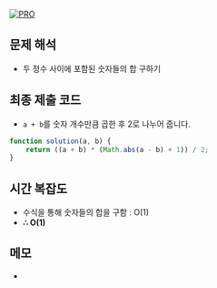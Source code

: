 [![PRO]][Link]

## 문제 해석

-   두 정수 사이에 포함된 숫자들의 합 구하기

## 최종 제출 코드

-   `a + b`를 숫자 개수만큼 곱한 후 2로 나누어 줍니다.

```js
function solution(a, b) {
    return ((a + b) * (Math.abs(a - b) + 1)) / 2;
}
```

## 시간 복잡도

-   수식을 통해 숫자들의 합을 구함 : O(1)
-   **∴ O(1)**

## 메모

-

<!---------------------------------------------------------------------------->

[PRO]: https://github.com/GoSSaChin/algorithm-js/assets/107768516/67c43b52-bc3f-4571-a249-5519021afbb0
[Link]: https://school.programmers.co.kr/learn/courses/30/lessons/12912
